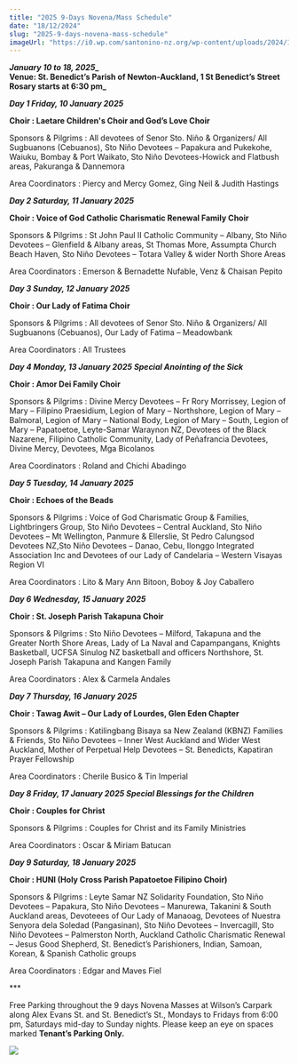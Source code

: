 ```yaml
---
title: "2025 9-Days Novena/Mass Schedule"
date: "18/12/2024"
slug: "2025-9-days-novena-mass-schedule"
imageUrl: "https://i0.wp.com/santonino-nz.org/wp-content/uploads/2024/12/Sinulog2025.jpeg?resize=732%2C1024&ssl=1"
---
```


_**January 10 to 18, 2025**_**_  
Venue: St. Benedict’s Parish of Newton-Auckland, 1 St Benedict’s Street  
Rosary starts at 6:30 pm_**

_**Day 1 Friday, 10 January 2025**_

**Choir : Laetare Children's Choir and God’s Love Choir**

Sponsors & Pilgrims : All devotees of Senor Sto. Niño & Organizers/ All Sugbuanons (Cebuanos), Sto Niño Devotees – Papakura and Pukekohe, Waiuku, Bombay & Port Waikato, Sto Niño Devotees-Howick and Flatbush areas, Pakuranga & Dannemora

Area Coordinators : Piercy and Mercy Gomez, Ging Neil & Judith Hastings

_**Day 2 Saturday, 11 January 2025**_

**Choir : Voice of God Catholic Charismatic Renewal Family Choir**

Sponsors & Pilgrims : St John Paul II Catholic Community – Albany, Sto Niño Devotees – Glenfield & Albany areas, St Thomas More, Assumpta Church Beach Haven, Sto Niño Devotees – Totara Valley & wider North Shore Areas

Area Coordinators : Emerson & Bernadette Nufable, Venz & Chaisan Pepito

_**Day 3 Sunday, 12 January 2025**_

**Choir : Our Lady of Fatima Choir**

Sponsors & Pilgrims : All devotees of Senor Sto. Niño & Organizers/ All Sugbuanons (Cebuanos), Our Lady of Fatima – Meadowbank

Area Coordinators : All Trustees

_**Day 4 Monday, 13 January 2025 Special Anointing of the Sick**_

**Choir : Amor Dei Family Choir**

Sponsors & Pilgrims : Divine Mercy Devotees – Fr Rory Morrissey, Legion of Mary – Filipino Praesidium, Legion of Mary – Northshore, Legion of Mary – Balmoral, Legion of Mary – National Body, Legion of Mary – South, Legion of Mary – Papatoetoe, Leyte-Samar Waraynon NZ, Devotees of the Black Nazarene, Filipino Catholic Community, Lady of Peñafrancia Devotees, Divine Mercy, Devotees, Mga Bicolanos

Area Coordinators : Roland and Chichi Abadingo

_**Day 5 Tuesday, 14 January 2025**_

**Choir : Echoes of the Beads**

Sponsors & Pilgrims : Voice of God Charismatic Group & Families, Lightbringers Group, Sto Niño Devotees – Central Auckland, Sto Niño Devotees – Mt Wellington, Panmure & Ellerslie, St Pedro Calungsod Devotees NZ,Sto Niño Devotees – Danao, Cebu, Ilonggo Integrated Association Inc and Devotees of our Lady of Candelaria – Western Visayas Region VI

Area Coordinators : Lito & Mary Ann Bitoon, Boboy & Joy Caballero

_**Day 6 Wednesday, 15 January 2025**_

**Choir : St. Joseph Parish Takapuna Choir**

Sponsors & Pilgrims : Sto Niño Devotees – Milford, Takapuna and the Greater North Shore Areas, Lady of La Naval and Capampangans, Knights Basketball, UCFSA Sinulog NZ basketball and officers Northshore, St. Joseph Parish Takapuna and Kangen Family

Area Coordinators : Alex & Carmela Andales

_**Day 7 Thursday, 16 January 2025**_

**Choir : Tawag Awit – Our Lady of Lourdes, Glen Eden Chapter**

Sponsors & Pilgrims : Katilingbang Bisaya sa New Zealand (KBNZ) Families & Friends, Sto Niño Devotees – Inner West Auckland and Wider West Auckland, Mother of Perpetual Help Devotees – St. Benedicts, Kapatiran Prayer Fellowship

Area Coordinators : Cherile Busico & Tin Imperial

_**Day 8 Friday, 17 January 2025 Special Blessings for the Children**_

**Choir : Couples for Christ**

Sponsors & Pilgrims : Couples for Christ and its Family Ministries

Area Coordinators : Oscar & Miriam Batucan

_**Day 9 Saturday, 18 January 2025**_

**Choir : HUNI (Holy Cross Parish Papatoetoe Filipino Choir)**

Sponsors & Pilgrims : Leyte Samar NZ Solidarity Foundation, Sto Niño Devotees – Papakura, Sto Niño Devotees – Manurewa, Takanini & South Auckland areas, Devoteees of Our Lady of Manaoag, Devotees of Nuestra Senyora dela Soledad (Pangasinan), Sto Niño Devotees – Invercagill, Sto Niño Devotees – Palmerston North, Auckland Catholic Charismatic Renewal – Jesus Good Shepherd, St. Benedict’s Parishioners, Indian, Samoan, Korean, & Spanish Catholic groups

Area Coordinators : Edgar and Maves Fiel

\*\*\*

Free Parking throughout the 9 days Novena Masses at Wilson’s Carpark along Alex Evans St. and St. Benedict’s St., Mondays to Fridays from 6:00 pm, Saturdays mid-day to Sunday nights. Please keep an eye on spaces marked **Tenant’s Parking Only.**

[![](https://i0.wp.com/santonino-nz.org/wp-content/uploads/2024/12/Sinulog2025.jpeg?resize=732%2C1024&ssl=1)](https://i0.wp.com/santonino-nz.org/wp-content/uploads/2024/12/Sinulog2025.jpeg?ssl=1)